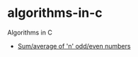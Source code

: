 # algorithms-in-c

Algorithms in C

- [Sum/average of 'n' odd/even numbers](./sum_of_n_odd_even/main.c)
